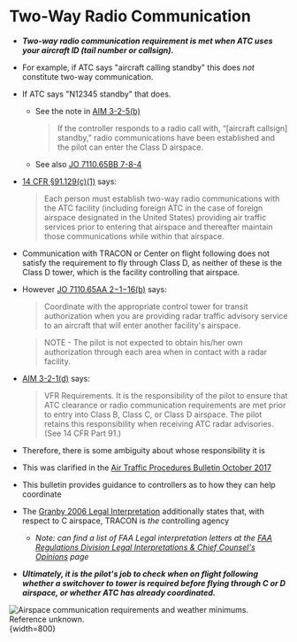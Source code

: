 # Two-Way Radio Communication

* ***Two-way radio communication requirement is met when ATC uses your aircraft ID (tail number or callsign).***
* For example, if ATC says "aircraft calling standby" this does *not* constitute two-way communication.
* If ATC says "N12345 standby" that does.
  * See the note in [AIM 3-2-5(b)](https://www.faa.gov/air_traffic/publications/atpubs/aim_html/chap3_section_2.html#$paragraph3-2-5)
    > If the controller responds to a radio call with, “[aircraft callsign] standby,” radio communications have been established and the pilot can enter the Class D airspace.
  * See also [JO 7110.65BB 7-8-4](https://www.faa.gov/air_traffic/publications/atpubs/atc_html/chap7_section_8.html#P2I398JACK)
* [14 CFR &sect;91.129(c)(1)](https://www.ecfr.gov/current/title-14/chapter-I/subchapter-F/part-91/subpart-B/subject-group-ECFRe4c59b5f5506932/section-91.129#p-91.129(c)(1)) says:

    > Each person must establish two-way radio communications with the ATC facility (including foreign ATC in the case of foreign airspace designated in the United States) providing air traffic services prior to entering that airspace and thereafter maintain those communications while within that airspace.

* Communication with TRACON or Center on flight following does not satisfy the requirement to fly through Class D, as neither of these is the Class D tower, which is the facility controlling that airspace.
* However [JO 7110.65AA 2−1−16(b)](https://www.faa.gov/air_traffic/publications/atpubs/atc_html/chap2_section_1.html#C8I3b6JACK) says:

    > Coordinate with the appropriate control tower for transit authorization when you are providing radar traffic advisory service to an aircraft that will enter another facility's airspace.

    > NOTE - The pilot is not expected to obtain his/her own authorization through each area when in contact with a radar facility.

* [AIM 3-2-1(d)](https://www.faa.gov/air_traffic/publications/atpubs/aim_html/chap3_section_2.html#$paragraph3-2-1) says:

    > VFR Requirements. It is the responsibility of the pilot to ensure that ATC clearance or radio communication requirements are met prior to entry into Class B, Class C, or Class D airspace. The pilot retains this responsibility when receiving ATC radar advisories. (See 14 CFR Part 91.)

* Therefore, there is some ambiguity about whose responsibility it is
* This was clarified in the [Air Traffic Procedures Bulletin October 2017](https://www.faa.gov/air_traffic/publications/media/atpb_october_2017.pdf)
* This bulletin provides guidance to controllers as to how they can help coordinate
* The [Granby 2006 Legal Interpretation](https://www.faa.gov/about/office_org/headquarters_offices/agc/practice_areas/regulations/interpretations/Data/interps/2006/Granby_2006_Legal_Interpretation.pdf) additionally states that, with respect to C airspace, TRACON is *the* controlling agency
  * *Note: can find a list of FAA Legal interpretation letters at the [FAA Regulations Division Legal Interpretations & Chief Counsel's Opinions](https://www.faa.gov/about/office_org/headquarters_offices/agc/practice_areas/regulations/interpretations/) page*
* ***Ultimately, it is the pilot's job to check when on flight following whether a switchover to tower is required before flying through C or D airspace, or whether ATC has already coordinated.***

![Airspace communication requirements and weather minimums. Reference unknown.](/img/airspace-at-a-glance.jpg){width=800}
